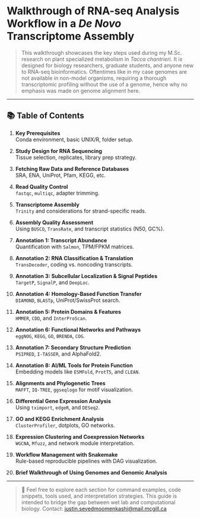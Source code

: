 # Walkthrough of RNA-seq Analysis Workflow in a *De Novo* Transcriptome Assembly

> This walkthrough showcases the key steps used during my M.Sc. research on plant specialized metabolism in *Tacca chantrieri*. It is designed for biology researchers, graduate students, and anyone new to RNA-seq bioinformatics. Oftentimes like in my case genomes are not available in non-model organisms, requiring a thorough transcriptomic profiling without the use of a genome, hence why no emphasis was made on genome alignment here.

---

## 📚 Table of Contents

1. **Key Prerequisites**  
   Conda environment, basic UNIX/R, folder setup.

2. **Study Design for RNA Sequencing**  
   Tissue selection, replicates, library prep strategy.

3. **Fetching Raw Data and Reference Databases**  
   SRA, ENA, UniProt, Pfam, KEGG, etc.

4. **Read Quality Control**  
   `fastqc`, `multiqc`, adapter trimming.

5. **Transcriptome Assembly**  
   `Trinity` and considerations for strand-specific reads.

6. **Assembly Quality Assessment**  
   Using `BUSCO`, `TransRate`, and transcript statistics (N50, GC%).

7. **Annotation 1: Transcript Abundance**  
   Quantification with `Salmon`, TPM/FPKM matrices.

8. **Annotation 2: RNA Classification & Translation**  
   `TransDecoder`, coding vs. noncoding transcripts.

9. **Annotation 3: Subcellular Localization & Signal Peptides**  
   `TargetP`, `SignalP`, and `DeepLoc`.

10. **Annotation 4: Homology-Based Function Transfer**  
    `DIAMOND`, `BLASTp`, UniProt/SwissProt search.

11. **Annotation 5: Protein Domains & Features**  
    `HMMER`, `CDD`, and `InterProScan`.

12. **Annotation 6: Functional Networks and Pathways**  
    `eggNOG`, `KEGG`, `GO`, `BRENDA`, `COG`.

13. **Annotation 7: Secondary Structure Prediction**  
    `PSIPRED`, `I-TASSER`, and AlphaFold2.

14. **Annotation 8: AI/ML Tools for Protein Function**  
    Embedding models like `ESMFold`, `ProtT5`, and `CLEAN`.

15. **Alignments and Phylogenetic Trees**  
    `MAFFT`, `IQ-TREE`, `ggseqlogo` for motif visualization.

16. **Differential Gene Expression Analysis**  
    Using `tximport`, `edgeR`, and `DESeq2`.

17. **GO and KEGG Enrichment Analysis**  
    `ClusterProfiler`, dotplots, GO networks.

18. **Expression Clustering and Coexpression Networks**  
    `WGCNA`, `Mfuzz`, and network module interpretation.

19. **Workflow Management with Snakemake**  
    Rule-based reproducible pipelines with DAG visualization.

20. **Brief Walkthrough of Using Genomes and Genomic Analysis** 

---

> 🔬 Feel free to explore each section for command examples, code snippets, tools used, and interpretation strategies. This guide is intended to bridge the gap between wet lab and computational biology. 
Contact: justin.seyedmoomenkashi@mail.mcgill.ca
